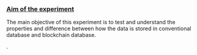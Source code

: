 <u><h3>Aim of the experiment</h3></u>

 <p>The main objective of this experiment is to  test and understand the properties and  difference between how the data is stored in conventional database and blockchain database.</p> .

